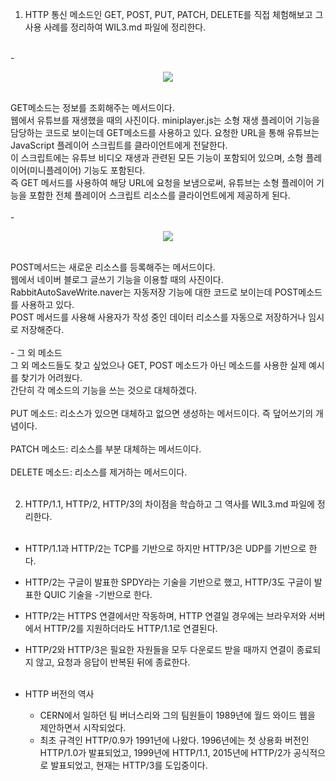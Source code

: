 1. HTTP 통신 메소드인 GET, POST, PUT, PATCH, DELETE를 직접 체험해보고 그 사용 사례를 정리하여 WIL3.md 파일에 정리한다.  
<br>
   - <br><p align="center"><img src="https://github.com/KAITOKIDDA/2024-1-Web-Study/assets/127316769/bdb06088-e081-45d7-a039-873115fddadc"></p><br>
   GET메소드는 정보를 조회해주는 메서드이다.<br>
   웹에서 유튜브를 재생했을 때의 사진이다. miniplayer.js는 소형 재생 플레이어 기능을 담당하는 코드로 보이는데 GET메소드를 사용하고 있다.
   요청한 URL을 통해 유튜브는 JavaScript 플레이어 스크립트를 클라이언트에게 전달한다.<br> 
   이 스크립트에는 유튜브 비디오 재생과 관련된 모든 기능이 포함되어 있으며, 소형 플레이어(미니플레이어) 기능도 포함된다.<br> 
   즉 GET 메서드를 사용하여 해당 URL에 요청을 보냄으로써, 유튜브는 소형 플레이어 기능을 포함한 전체 플레이어 스크립트 리소스를 클라이언트에게 제공하게 된다.<br><br>
   - <br><p align="center"><img src="https://github.com/KAITOKIDDA/2024-1-Web-Study/assets/127316769/3061396b-7208-4456-bce5-5850ea2966bd"></p><br>
   POST메서드는 새로운 리소스를 등록해주는 메서드이다.<br>
   웹에서 네이버 블로그 글쓰기 기능을 이용할 때의 사진이다.<br>
   RabbitAutoSaveWrite.naver는 자동저장 기능에 대한 코드로 보이는데 POST메소드를 사용하고 있다.<br>
   POST 메서드를 사용해 사용자가 작성 중인 데이터 리소스를 자동으로 저장하거나 임시로 저장해준다.<br><br>
   - 그 외 메소드<br>
    그 외 메소드들도 찾고 싶었으나 GET, POST 메소드가 아닌 메소드를 사용한 실제 예시를 찾기가 어려웠다.<br>
    간단히 각 메소드의 기능을 쓰는 것으로 대체하겠다.<br><br>
    PUT 메소드: 리소스가 있으면 대체하고 없으면 생성하는 메서드이다. 즉 덮어쓰기의 개념이다.
    <br><br>
    PATCH 메소드: 리소스를 부분 대체하는 메서드이다.
    <br><br>
    DELETE 메소드: 리소스를 제거하는 메서드이다.
<br><br>

2. HTTP/1.1, HTTP/2, HTTP/3의 차이점을 학습하고 그 역사를  WIL3.md 파일에 정리한다.<br><br>
  - HTTP/1.1과 HTTP/2는 TCP를 기반으로 하지만 HTTP/3은 UDP를 기반으로 한다.<br>
  - HTTP/2는 구글이 발표한 SPDY라는 기술을 기반으로 했고, HTTP/3도 구글이 발표한 QUIC 기술을 -기반으로 한다.<br>
  - HTTP/2는 HTTPS 연결에서만 작동하며, HTTP 연결일 경우에는 브라우저와 서버에서 HTTP/2를 지원하더라도 HTTP/1.1로 연결된다.<br>
  - HTTP/2와 HTTP/3은 필요한 자원들을 모두 다운로드 받을 때까지 연결이 종료되지 않고, 요청과 응답이 반복된 뒤에 종료한다.<br><br>
  
  - HTTP 버전의 역사<br>
    - CERN에서 일하던 팀 버너스리와 그의 팀원들이 1989년에 월드 와이드 웹을 제안하면서 시작되었다.<br>
    - 최초 규격인 HTTP/0.9가 1991년에 나왔다. 1996년에는 첫 상용화 버전인 HTTP/1.0가 발표되었고, 1999년에 HTTP/1.1, 2015년에 HTTP/2가 공식적으로 발표되었고, 현재는 HTTP/3를 도입중이다.<br>
